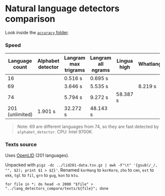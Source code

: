 # Natural language detectors comparison

Look inside the [`accuracy` folder](https://github.com/RoDmitry/lang_detectors_compare/tree/main/accuracy).

### Speed

| Language count | Alphabet detector | Langram max trigrams  | Langram all ngrams | Lingua high | Whatlang | Whichlang |
| --------------- | ------- | -------- | -------- | -------- | ------- | ------- |
|  16             |         |  0.516 s |  0.695 s |          |         | 0.026 s |
|  69             |         |  3.646 s |  5.535 s |          | 8.219 s |
|  74             |         |  5.794 s |  9.272 s | 58.387 s |
| 201 (unlimited) | 1.901 s | 32.272 s | 48.143 s |

> Note: 69 are different languages from 74, so they are fast detected by `alphabet_detector`.
CPU: Intel 9700K.

### Texts source

Uses [OpenLID](https://github.com/laurieburchell/open-lid-dataset) (201 languages).

Unpacked with `pigz -dc ../lid201-data.tsv.gz | awk -F"\t" '{gsub(/_/, "", $2); print $1 > $2}'`.
Renamed `korHang` to `korKore`, `zho` to `cmn`, `est` to `ekk`, `tgl` to `fil`, `grn` to `gug`, `kon` to `ktu`.

`for file in *; do head -n 2000 "$file" > "../lang_detectors_compare/texts/${file}"; done`
